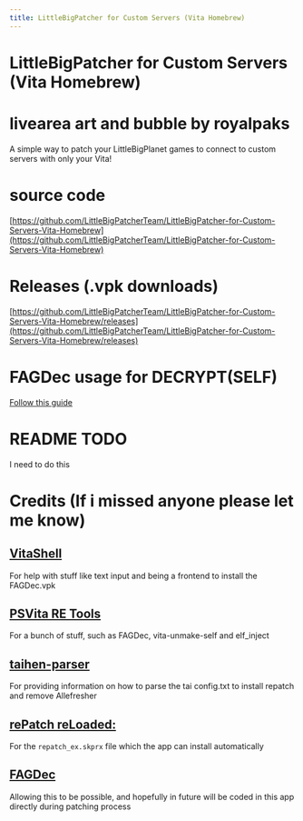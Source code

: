 ```yaml
---
title: LittleBigPatcher for Custom Servers (Vita Homebrew)
---
```


# LittleBigPatcher for Custom Servers (Vita Homebrew)
# livearea art and bubble by royalpaks
A simple way to patch your LittleBigPlanet games to connect to custom servers with only your Vita!

# source code
[https://github.com/LittleBigPatcherTeam/LittleBigPatcher-for-Custom-Servers-Vita-Homebrew](https://github.com/LittleBigPatcherTeam/LittleBigPatcher-for-Custom-Servers-Vita-Homebrew)
# Releases (.vpk downloads)
[https://github.com/LittleBigPatcherTeam/LittleBigPatcher-for-Custom-Servers-Vita-Homebrew/releases](https://github.com/LittleBigPatcherTeam/LittleBigPatcher-for-Custom-Servers-Vita-Homebrew/releases)

# FAGDec usage for DECRYPT(SELF)
[Follow this guide](https://littlebigpatcherteam.github.io/2025/03/14/FAGDec-guide.html)

# README TODO
I need to do this
# Credits (If i missed anyone please let me know)
## [VitaShell](https://github.com/TheOfficialFloW/VitaShell)
For help with stuff like text input and being a frontend to install the FAGDec.vpk
## [PSVita RE Tools](https://github.com/TeamFAPS/PSVita-RE-tools)
For a bunch of stuff, such as FAGDec, vita-unmake-self and elf_inject
## [taihen-parser](https://github.com/DaveeFTW/taihen-parser)
For providing information on how to parse the tai config.txt to install repatch and remove Allefresher
## [rePatch reLoaded:](https://github.com/SonicMastr/rePatch-reLoaded)
For the `repatch_ex.skprx` file which the app can install automatically
## [FAGDec](https://github.com/TeamFAPS/PSVita-RE-tools/tree/master/FAGDec/src)
Allowing this to be possible, and hopefully in future will be coded in this app directly during patching process
